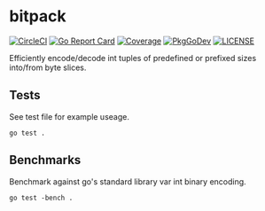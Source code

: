 # bitpack

[![CircleCI](https://circleci.com/gh/oyi812/bitpack.svg?style=svg)](https://circleci.com/gh/oyi812/bitpack)
[![Go Report Card](https://goreportcard.com/badge/github.com/oyi812/bitpack?style=flat-square)](https://goreportcard.com/report/github.com/oyi812/bitpack)
[![Coverage](https://codecov.io/gh/oyi812/bitpack/branch/master/graph/badge.svg)](https://codecov.io/gh/oyi812/bitpack)
[![PkgGoDev](https://pkg.go.dev/badge/github.com/oyi812/bitpack)](https://pkg.go.dev/github.com/oyi812/bitpack)
[![LICENSE](https://img.shields.io/badge/license-MIT-lightgrey?style=flat-square)](https://github.com/oyi812/bitpack/blob/master/LICENSE)

Efficiently encode/decode int tuples of predefined or prefixed sizes into/from byte slices.

## Tests

See test file for example useage.

	go test .

## Benchmarks

Benchmark against go's standard library var int binary encoding.

	go test -bench .
